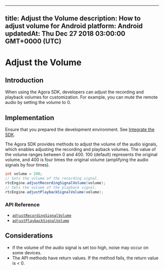 
---
title: Adjust the Volume
description: How to adjust volume for Android
platform: Android
updatedAt: Thu Dec 27 2018 03:00:00 GMT+0000 (UTC)
---
# Adjust the Volume
## Introduction

When using the Agora SDK, developers can adjust the recording and playback volumes for customization. For example, you can mute the remote audio by setting the volume to 0.

## Implementation
Ensure that you prepared the development environment. See [Integrate the SDK](../../en/Voice/android_audio.md).

The Agora SDK provides methods to adjust the volume of the audio signals, which enables adjusting the recording and playback volumes.
The value of the volume ranges between 0 and 400. 100 (default) represents the original volume, and 400 is four times the original volume (amplifying the audio signals by four times).

```java
int volume = 200;
// Sets the volume of the recording signal.
rtcEngine.adjustRecordingSignalVolume(volume);
// Sets the volume of the playback signal.
rtcEngine.adjustPlaybackSignalVolume(volume);
```

### API Reference

- [`adjustRecordingSignalVolume`](https://docs.agora.io/en/Voice/API%20Reference/java/classio_1_1agora_1_1rtc_1_1_rtc_engine.html#af3747f72256eb683feadbca2b742bd05)
- [`adjustPlaybackSignalVolume`](https://docs.agora.io/en/Voice/API%20Reference/java/classio_1_1agora_1_1rtc_1_1_rtc_engine.html#af7d7f10fc96db2febb9c2590891d071b)

## Considerations

- If the volume of the audio signal is set too high, noise may occur on some devices.
- The API methods have return values. If the method fails, the return value is < 0.

